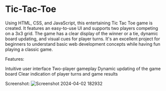 # Tic-Tac-Toe
Using HTML, CSS, and JavaScript, this entertaining Tic Tac Toe game is created. It features an easy-to-use UI and supports two players competing on a 3x3 grid. The game has a clear display of the winner or a tie, dynamic board updating, and visual cues for player turns. It's an excellent project for beginners to understand basic web development concepts while having fun playing a classic game.

Features:

Intuitive user interface
Two-player gameplay
Dynamic updating of the game board
Clear indication of player turns and game results

Screenshot:
![Screenshot 2024-04-02 182932](https://github.com/Sarthak3605/Tic-Tac-Toe/assets/96368767/146f613d-cdeb-4cce-83db-d5b90277b541)
